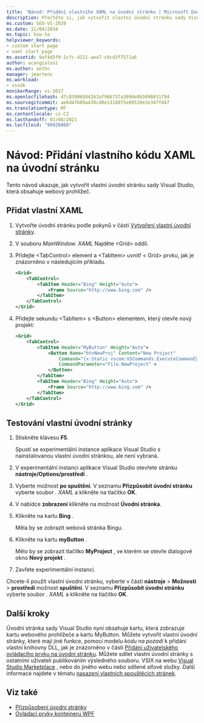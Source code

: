 ```yaml
---
title: 'Návod: Přidání vlastního XAML na úvodní stránku | Microsoft Docs'
description: Přečtěte si, jak vytvořit vlastní úvodní stránku sady Visual Studio, která obsahuje webový prohlížeč pomocí tohoto návodu.
ms.custom: SEO-VS-2020
ms.date: 11/04/2016
ms.topic: how-to
helpviewer_keywords:
- custom start page
- xaml start page
ms.assetid: 9af4d5f9-1cfc-4221-aea7-c8cd3f7571a6
author: acangialosi
ms.author: anthc
manager: jmartens
ms.workload:
- vssdk
monikerRange: vs-2017
ms.openlocfilehash: 47c83906b84263af966737a309de0b5096031f94
ms.sourcegitcommit: ae6d47b09a439cd0e13180f5e89510e3e347fd47
ms.translationtype: MT
ms.contentlocale: cs-CZ
ms.lasthandoff: 02/08/2021
ms.locfileid: "99926868"
---
```

# <a name="walkthrough-add-custom-xaml-to-the-start-page"></a>Návod: Přidání vlastního kódu XAML na úvodní stránku

Tento návod ukazuje, jak vytvořit vlastní úvodní stránku sady Visual Studio, která obsahuje webový prohlížeč.

## <a name="add-custom-xaml"></a>Přidat vlastní XAML

1. Vytvořte úvodní stránku podle pokynů v části [Vytvoření vlastní úvodní stránky](../extensibility/creating-a-custom-start-page.md).

2. V souboru *MainWindow. XAML* Najděte \<Grid> oddíl.

3. Přidejte \<TabControl> element a \<TabItem> uvnitř \< Grid> prvku, jak je znázorněno v následujícím příkladu.

    ```xml
    <Grid>
        <TabControl>
            <TabItem Header="Bing" Height="Auto">
                <Frame Source="http://www.bing.com" />
            </TabItem>
        </TabControl>
    </Grid>
    ```

4. Přidejte sekundu \<TabItem> s \<Button> elementem, který otevře nový projekt:

    ```xml
    <Grid>
        <TabControl>
            <TabItem Header="MyButton" Height="Auto">
                <Button Name="btnNewProj" Content="New Project"
                    Command="{x:Static vscom:VSCommands.ExecuteCommand}"
                    CommandParameter="File.NewProject" >
                </Button>
            </TabItem>
            <TabItem Header="Bing" Height="Auto">
                <Frame Source="http://www.bing.com" />
            </TabItem>
        </TabControl>
    </Grid>
    ```

## <a name="test-the-custom-start-page"></a>Testování vlastní úvodní stránky

1. Stiskněte klávesu **F5**.

     Spustí se experimentální instance aplikace Visual Studio s nainstalovanou vlastní úvodní stránkou, ale není vybraná.

2. V experimentální instanci aplikace Visual Studio otevřete stránku **nástroje/Options/prostředí** .

3. Vyberte možnost **po spuštění**. V seznamu **Přizpůsobit úvodní stránku** vyberte soubor *. XAML* a klikněte na tlačítko **OK**.

4. V nabídce **zobrazení** klikněte na možnost **Úvodní stránka**.

5. Klikněte na kartu **Bing** .

     Měla by se zobrazit webová stránka Bingu.

6. Klikněte na kartu **myButton** .

     Mělo by se zobrazit tlačítko **MyProject** , ve kterém se otevře dialogové okno **Nový projekt** .

7. Zavřete experimentální instanci.

Chcete-li použít vlastní úvodní stránku, vyberte v části **nástroje**  >  **Možnosti**  >  **prostředí** možnost **spuštění**. V seznamu **Přizpůsobit úvodní stránku** vyberte soubor *. XAML* a klikněte na tlačítko **OK**.

## <a name="next-steps"></a>Další kroky

Úvodní stránka sady Visual Studio nyní obsahuje kartu, která zobrazuje kartu webového prohlížeče a kartu MyButton. Můžete vytvořit vlastní úvodní stránky, které mají jiné funkce, pomocí modelu *kódu na pozadí* k přidání vlastní knihovny DLL, jak je znázorněno v části [Přidání uživatelského ovládacího prvku na úvodní stránku](../extensibility/adding-user-control-to-the-start-page.md). Můžete sdílet vlastní úvodní stránky s ostatními uživateli publikováním výsledného souboru. VSIX na webu [Visual Studio Marketplace](https://marketplace.visualstudio.com/) , nebo do jiného webu nebo sdílené síťové složky. Další informace najdete v tématu [nasazení vlastních spouštěcích stránek](../extensibility/deploying-custom-start-pages.md).

## <a name="see-also"></a>Viz také

- [Přizpůsobení úvodní stránky](../ide/customizing-the-start-page-for-visual-studio.md)
- [Ovládací prvky kontejneru WPF](/previous-versions/bb675291(v=vs.110))